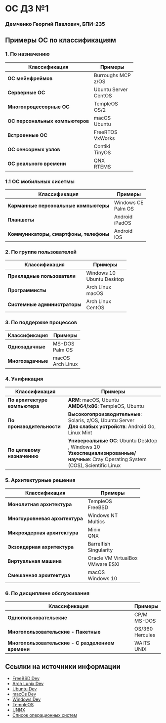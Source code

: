 # OC ДЗ №1

### Демченко Георгий Павлович, БПИ-235


## Примеры ОС по классификациям

### 1. По назначению

| **Классификация** | **Примеры** |
| ----------- | ----------- |
|  **ОС мейнфреймов** | Burroughs MCP <br> z/OS |
|  **Серверные ОС** | Ubuntu Server <br> CentOS |
|  **Многопроцессорные ОС** | TempleOS <br> OS/2|
|  **ОС персональных компьютеров** | macOS <br> Ubuntu |
|  **Встроенные ОС** | FreeRTOS <br> VxWorks|
|  **ОС сенсорных узлов** | Contiki <br> TinyOS|
|  **ОС реального времени** | QNX <br> RTEMS|

### 1.1 ОС мобильных сисетмы

| **Классификация** | **Примеры** |
| ----------- | ----------- |
|  **Карманные персональные компьютеры** | Windows CE <br> Palm OS|
|  **Планшеты** | Android <br> iPadOS|
|  **Коммуникаторы, смартфоны, телефоны** | Android <br> iOS |

### 2. По группе пользователей

| **Классификация** | **Примеры** |
| ----------- | ----------- |
| **Прикладные пользователи** |  Windows 10 <br> Ubuntu Desktop |
| **Программисты** |  Arch Linux <br> macOS  |
| **Системные администраторы** | Arch Linux <br> CentOS |

### 3. По поддержке процессов

| **Классификация** | **Примеры** |
| ----------- | ----------- |
| **Однозадачные** |  MS-DOS <br> Palm OS  |
| **Многозадачные** |  macOS <br> Arch Linux |

### 4. Унификация

| **Классификация** | **Примеры** |
| ----------- | ----------- |
| **По архитектуре компьютера** | **ARM**: macOS, Ubuntu  <br> **AMD64/x86**: TempleOS, Ubuntu |
| **По производительности** | **Высокогопроизводительные**: Solaris, z/OS, Ubuntu Server <br> **Для слабых устройств**: Android Go, Linux Mint |
| **По целевому назначению** | **Универсальные ОС**: Ubuntu Desktop , Windows 10 <br> **Узкоспециализированные/научные**: Cray Operating System (COS), Scientific Linux  |

### 5. Архитектурные решения

| **Классификация** | **Примеры** |
| ----------- | ----------- |
| **Монолитная архитектура** | TempleOS <br> FreeBSD  |
| **Многоуровневая архитектура** | Windows NT <br> Multics |
| **Микроядерная архитектура** | Minix <br>  QNX |
| **Экзоядерная ахритектура** | Barrelfish <br> Singularity |
| **Виртуальная машина** | Oracle VM VirtualBox <br> VMware ESXi |
| **Смешанная архитектура** | macOS <br> Windows 10 |

### 6. По дисциплине обслуживания

| **Классификация** | **Примеры** |
| ----------- | ----------- |
| **Однопользовательские** | CP/M <br> MS-DOS  |
| **Многопользовательские - Пакетные** | OS/360 <br> Hercules |
| **Многопользовательские - С разделением времени** |  WAITS <br> UNIX  |

## Ссылки на источники информации

- [FreeBSD Dev](https://www.freebsd.org/projects/)
- [Arch Lunix Dev](https://wiki.archlinux.org/title/Category:Development)
- [Ubuntu Dev](https://wiki.ubuntu.com/UbuntuDevelopers)
- [macOs Dev](https://developer.apple.com/macos/)
- [Windows Dev](https://developer.microsoft.com/en-us/windows/)
- [TempleOS](https://templeos.org/)
- [UNИX](https://uneex.org/)
- [Список операционных систем](https://en.wikipedia.org/wiki/List_of_operating_systems)